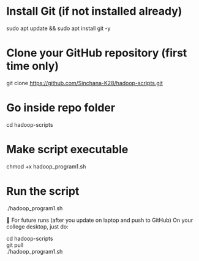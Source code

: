 # Install Git (if not installed already)
sudo apt update && sudo apt install git -y  <br>

# Clone your GitHub repository (first time only)
git clone https://github.com/Sinchana-K28/hadoop-scripts.git<br>

# Go inside repo folder
cd hadoop-scripts<br>

# Make script executable
chmod +x hadoop_program1.sh<br>

# Run the script
./hadoop_program1.sh<br>



🔄 For future runs (after you update on laptop and push to GitHub)
On your college desktop, just do:<br>

cd hadoop-scripts<br>
git pull<br>
./hadoop_program1.sh<br>
